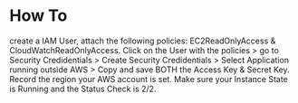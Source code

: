# How To
create a IAM User, attach the following policies: EC2ReadOnlyAccess & CloudWatchReadOnlyAccess.
Click on the User with the policies > go to Security Credidentials > Create Security Credidentials > Select Application running outside AWS > Copy and save BOTH the Access Key & Secret Key. 
Record the region your AWS account is set. 
Make sure your Instance State is Running and the Status Check is 2/2.
